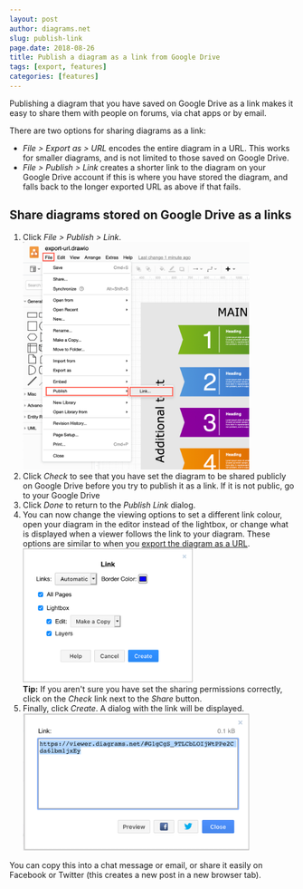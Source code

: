 ```yaml
---
layout: post
author: diagrams.net
slug: publish-link
page.date: 2018-08-26
title: Publish a diagram as a link from Google Drive
tags: [export, features]
categories: [features]
---
```


Publishing a diagram that you have saved on Google Drive as a link makes it easy to share them with people on forums, via chat apps or by email.

There are two options for sharing diagrams as a link:
- _File > Export as > URL_ encodes the entire diagram in a URL. This works for smaller diagrams, and is not limited to those saved on Google Drive.
- _File > Publish > Link_ creates a shorter link to the diagram on your Google Drive account if this is where you have stored the diagram, and falls back to the longer exported URL as above if that fails.

## Share diagrams stored on Google Drive as a links

1. Click _File > Publish > Link_.
<br /><img src="/assets/img/blog/file-publish-link.png" style="width=100%;max-width:400px;height:auto;" alt="Publish your diagram stored on Google Drive as a link">
2. Click _Check_ to see that you have set the diagram to be shared publicly on Google Drive before you try to publish it as a link. If it is not public, go to your Google Drive
3. Click _Done_ to return to the _Publish Link_ dialog.
4. You can now change the viewing options to set a different link colour, open your diagram in the editor instead of the lightbox, or change what is displayed when a viewer follows the link to your diagram. These options are similar to when you [export the diagram as a URL](/blog/export-url.html).
<br /><img src="/assets/img/blog/publish-link-options.png" style="width=100%;max-width:300px;height:auto;" alt="Viewer options when publishing your diagram as a link from Google Drive">
<br />**Tip:** If you aren't sure you have set the sharing permissions correctly, click on the _Check_ link next to the _Share_ button.
5. Finally, click _Create_. A dialog with the link will be displayed.
<br /><img src="/assets/img/blog/google-drive-published-link.png" style="width=100%;max-width:400px;height:auto;" alt="The shorter link when publihsed from a diagram stored on Google Drive">

You can copy this into a chat message or email, or share it easily on Facebook or Twitter (this creates a new post in a new browser tab).
